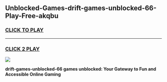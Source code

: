 
## Unblocked-Games-drift-games-unblocked-66-Play-Free-akqbu
<h3>
<a href="https://premium76.site?title=drift-games-unblocked-66&ref=19M">CLICK TO PLAY</a></h3>
<hr>

<h3>
<a href="https://premium76.site?title=drift-games-unblocked-66&ref=19M">CLICK 2 PLAY</a>
  
</h3>

<a href="https://premium76.site?title=drift-games-unblocked-66&ref=19M"><img src="https://clearcache.store/games.png"></a>


**drift-games-unblocked-66 games unblocked: Your Gateway to Fun and Accessible Online Gaming**
